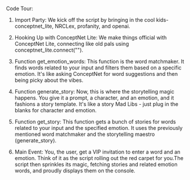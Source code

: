 Code Tour:
1. Import Party:
We kick off the script by bringing in the cool kids-conceptnet_lite, NRCLex, profanity, and openai.

2. Hooking Up with ConceptNet Lite:
We make things official with ConceptNet Lite, connecting like old pals using conceptnet_lite.connect("").

3. Function get_emotion_words:
This function is the word matchmaker. It finds words related to your input and filters them based on a specific emotion. It's like asking ConceptNet for word suggestions and then being picky about the vibes.

4. Function generate_story:
Now, this is where the storytelling magic happens. You give it a prompt, a character, and an emotion, and it fashions a story template. It's like a story Mad Libs - just plug in the blanks for character and emotion.

5. Function get_story:
This function gets a bunch of stories for words related to your input and the specified emotion. It uses the previously mentioned word matchmaker and the storytelling maestro (generate_story).

6. Main Event:
You, the user, get a VIP invitation to enter a word and an emotion. Think of it as the script rolling out the red carpet for you.The script then sprinkles its magic, fetching stories and related emotion words, and proudly displays them on the console.
